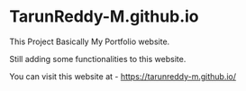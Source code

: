 # TarunReddy-M.github.io
This Project Basically My Portfolio website.

Still adding some functionalities to this website.

You can visit this website at - https://tarunreddy-m.github.io/

